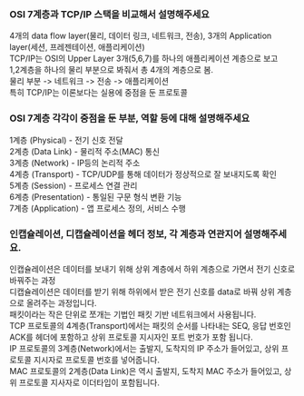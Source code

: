 ### OSI 7계층과 TCP/IP 스택을 비교해서 설명해주세요  
4개의 data flow layer(물리, 데이터 링크, 네트워크, 전송), 3개의 Application layer(세션, 프레젠테이션, 애플리케이션)  
TCP/IP는 OSI의 Upper Layer 3개(5,6,7)를 하나의 애플리케이션 계층으로 보고  
1,2계층을 하나의 물리 부분으로 봐줘서 총 4개의 계층으로 봄.  
물리 부분 -> 네트워크 -> 전송 -> 애플리케이션  
특히 TCP/IP는 이론보다는 실용에 중점을 둔 프로토콜  

### OSI 7계층 각각이 중점을 둔 부분, 역할 등에 대해 설명해주세요  
1계층 (Physical) - 전기 신호 전달  
2계층 (Data Link) - 물리적 주소(MAC) 통신  
3계층 (Network) - IP등의 논리적 주소  
4계층 (Transport) - TCP/UDP를 통해 데이터가 정상적으로 잘 보내지도록 확인  
5계층 (Session) - 프로세스 연결 관리  
6계층 (Presentation) - 통일된 구문 형식 변환 기능  
7계층 (Application) - 앱 프로세스 정의, 서비스 수행  

### 인캡슐레이션, 디캡슐레이션을 헤더 정보, 각 계층과 연관지어 설명해주세요.  
인캡슐레이션은 데이터를 보내기 위해 상위 계층에서 하위 계층으로 가면서 전기 신호로 바꿔주는 과정  
디캡슐레이션은 데이터를 받기 위해 하위에서 받은 전기 신호를 data로 바꿔 상위 계층으로 올려주는 과정입니다.  
패킷이라는 작은 단위로 쪼개는 기법인 패킷 기반 네트워크에서 사용됩니다.  
TCP 프로토콜의 4계층(Transport)에서는 패킷의 순서를 나타내는 SEQ, 응답 번호인 ACK를 헤더에 포함하고 상위 프로토콜 지시자인 포트 번호가 포함 됩니다.  
IP 프로토콜의 3계층(Network)에서는 출발지, 도착지의 IP 주소가 들어있고, 상위 프로토콜 지시자로 프로토콜 번호를 넣어줍니다.  
MAC 프로토콜의 2계층(Data Link)은 역시 출발지, 도착지 MAC 주소가 들어있고, 상위 프로토콜 지사자로 이더타입이 포함됩니다.  
